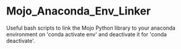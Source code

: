 # Mojo_Anaconda_Env_Linker
Useful bash scripts to link the Mojo Python library to your anaconda environment on 'conda activate env' and deactivate it for 'conda deactivate'.
